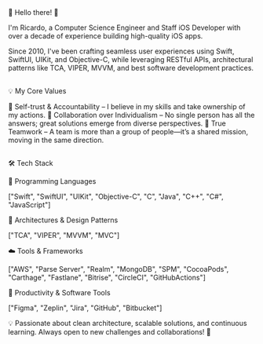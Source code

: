 ##
🚀 Hello there! 👋

I'm Ricardo, a Computer Science Engineer and Staff iOS Developer with over a decade of experience building high-quality iOS apps.

Since 2010, I've been crafting seamless user experiences using Swift, SwiftUI, UIKit, and Objective-C, while leveraging RESTful APIs, architectural patterns like TCA, VIPER, MVVM, and best software development practices.

##
💡 My Core Values

🦾 Self-trust & Accountability – I believe in my skills and take ownership of my actions.
🤝 Collaboration over Individualism – No single person has all the answers; great solutions emerge from diverse perspectives.
🚀 True Teamwork – A team is more than a group of people—it’s a shared mission, moving in the same direction.

##
🛠 Tech Stack

🔹 Programming Languages

["Swift", "SwiftUI", "UIKit", "Objective-C", "C", "Java", "C++", "C#", "JavaScript"]

📐 Architectures & Design Patterns

["TCA", "VIPER", "MVVM", "MVC"]

☁️ Tools & Frameworks

["AWS", "Parse Server", "Realm", "MongoDB", "SPM", "CocoaPods", "Carthage", "Fastlane", "Bitrise", "CircleCI", "GitHubActions"]

🎨 Productivity & Software Tools

["Figma", "Zeplin", "Jira", "GitHub", "Bitbucket"]

💡 Passionate about clean architecture, scalable solutions, and continuous learning. Always open to new challenges and collaborations! 🚀
##
